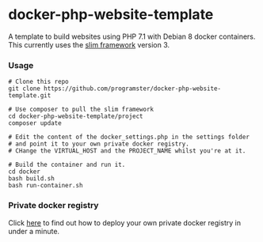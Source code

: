 # docker-php-website-template
A template to build websites using PHP 7.1 with Debian 8 docker containers. This currently uses the [slim framework](http://www.slimframework.com/) version 3.

### Usage

```
# Clone this repo
git clone https://github.com/programster/docker-php-website-template.git

# Use composer to pull the slim framework
cd docker-php-website-template/project
composer update

# Edit the content of the docker_settings.php in the settings folder
# and point it to your own private docker registry.
# CHange the VIRTUAL_HOST and the PROJECT_NAME whilst you're at it.

# Build the container and run it.
cd docker
bash build.sh
bash run-container.sh
```

### Private docker registry
Click [here](http://blog.programster.org/2015/03/17/run-your-own-private-docker-registry/) to find out how to deploy your own private docker registry in under a minute.
